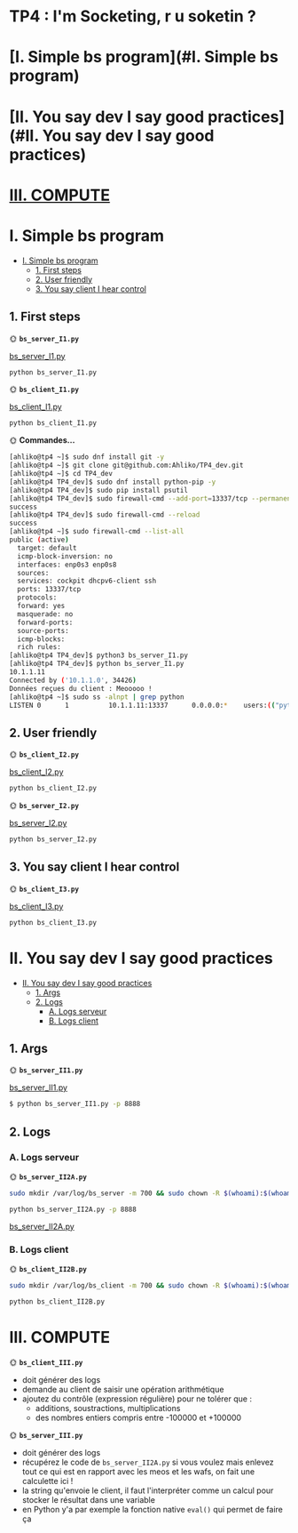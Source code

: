 # TP4 : I'm Socketing, r u soketin ?

# [I. Simple bs program](#I. Simple bs program)

# [II. You say dev I say good practices](#II. You say dev I say good practices)

# [III. COMPUTE](./3_compute/README.md)

# I. Simple bs program

- [I. Simple bs program](#i-simple-bs-program)
    - [1. First steps](#1-first-steps)
    - [2. User friendly](#2-user-friendly)
    - [3. You say client I hear control](#3-you-say-client-i-hear-control)

## 1. First steps

🌞 **`bs_server_I1.py`**

[bs_server_I1.py](bs_server_I1.py)

```bash
python bs_server_I1.py
```

🌞 **`bs_client_I1.py`**

[bs_client_I1.py](bs_client_I1.py)

```bash
python bs_client_I1.py
```

🌞 **Commandes...**

```bash
[ahliko@tp4 ~]$ sudo dnf install git -y
[ahliko@tp4 ~]$ git clone git@github.com:Ahliko/TP4_dev.git
[ahliko@tp4 ~]$ cd TP4_dev
[ahliko@tp4 TP4_dev]$ sudo dnf install python-pip -y
[ahliko@tp4 TP4_dev]$ sudo pip install psutil
[ahliko@tp4 TP4_dev]$ sudo firewall-cmd --add-port=13337/tcp --permanent
success
[ahliko@tp4 TP4_dev]$ sudo firewall-cmd --reload
success
[ahliko@tp4 ~]$ sudo firewall-cmd --list-all
public (active)
  target: default
  icmp-block-inversion: no
  interfaces: enp0s3 enp0s8
  sources: 
  services: cockpit dhcpv6-client ssh
  ports: 13337/tcp
  protocols: 
  forward: yes
  masquerade: no
  forward-ports: 
  source-ports: 
  icmp-blocks: 
  rich rules:
[ahliko@tp4 TP4_dev]$ python3 bs_server_I1.py
[ahliko@tp4 TP4_dev]$ python bs_server_I1.py
10.1.1.11
Connected by ('10.1.1.0', 34426)
Données reçues du client : Meooooo !
[ahliko@tp4 ~]$ sudo ss -alnpt | grep python
LISTEN 0      1          10.1.1.11:13337      0.0.0.0:*    users:(("python",pid=1359,fd=3))
```

## 2. User friendly

🌞 **`bs_client_I2.py`**

[bs_client_I2.py](bs_client_I2.py)

```bash
python bs_client_I2.py
```

🌞 **`bs_server_I2.py`**

[bs_server_I2.py](bs_server_I2.py)

```bash
python bs_server_I2.py
```

## 3. You say client I hear control


🌞 **`bs_client_I3.py`**

[bs_client_I3.py](bs_client_I3.py)

```bash
python bs_client_I3.py
```

# II. You say dev I say good practices

- [II. You say dev I say good practices](#ii-you-say-dev-i-say-good-practices)
  - [1. Args](#1-args)
  - [2. Logs](#2-logs)
    - [A. Logs serveur](#a-logs-serveur)
    - [B. Logs client](#b-logs-client)

## 1. Args

🌞 **`bs_server_II1.py`**

[bs_server_II1.py](bs_server_II1.py)

```bash
$ python bs_server_II1.py -p 8888
```

## 2. Logs

### A. Logs serveur

🌞 **`bs_server_II2A.py`**


```bash
sudo mkdir /var/log/bs_server -m 700 && sudo chown -R $(whoami):$(whoami) /var/log/bs_server && touch /var/log/bs_server/bs_server.log && chmod 600 /var/log/bs_server/bs_server.log
```

```bash
python bs_server_II2A.py -p 8888
```

[bs_server_II2A.py](bs_server_II2A.py)

### B. Logs client

🌞 **`bs_client_II2B.py`**


```bash
sudo mkdir /var/log/bs_client -m 700 && sudo chown -R $(whoami):$(whoami) /var/log/bs_client && touch /var/log/bs_client/bs_client.log && chmod 600 /var/log/bs_client/bs_client.log
```
```bash
python bs_client_II2B.py
```

# III. COMPUTE

🌞 **`bs_client_III.py`**

- doit générer des logs
- demande au client de saisir une opération arithmétique
- ajoutez du contrôle (expression régulière) pour ne tolérer que :
  - additions, soustractions, multiplications
  - des nombres entiers compris entre -100000 et +100000

🌞 **`bs_server_III.py`**

- doit générer des logs
- récupérez le code de `bs_server_II2A.py` si vous voulez mais enlevez tout ce qui est en rapport avec les meos et les wafs, on fait une calculette ici !
- la string qu'envoie le client, il faut l'interpréter comme un calcul pour stocker le résultat dans une variable
- en Python y'a par exemple la fonction native `eval()` qui permet de faire ça